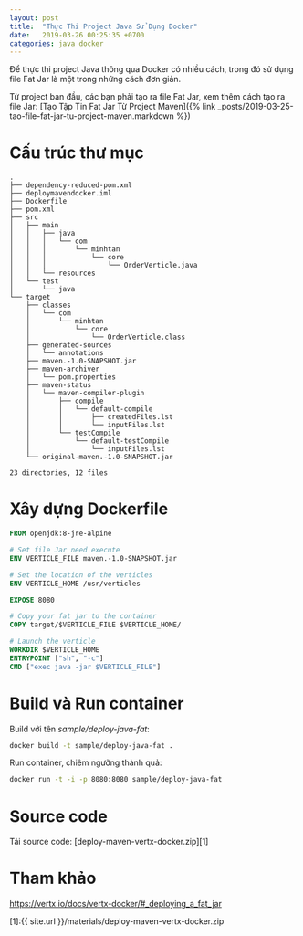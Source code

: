 ```yaml
---
layout: post
title:  "Thực Thi Project Java Sử Dụng Docker"
date:   2019-03-26 00:25:35 +0700
categories: java docker
---
```


Để thực thi project Java thông qua Docker có nhiều cách, trong đó sử dụng file Fat Jar là một trong những cách đơn giản.

Từ project ban đầu, các bạn phải tạo ra file Fat Jar, xem thêm cách tạo ra file Jar: [Tạo Tập Tin Fat Jar Từ Project Maven]({% link _posts/2019-03-25-tao-file-fat-jar-tu-project-maven.markdown %})

# Cấu trúc thư mục

```text
.
├── dependency-reduced-pom.xml
├── deploymavendocker.iml
├── Dockerfile
├── pom.xml
├── src
│   ├── main
│   │   ├── java
│   │   │   └── com
│   │   │       └── minhtan
│   │   │           └── core
│   │   │               └── OrderVerticle.java
│   │   └── resources
│   └── test
│       └── java
└── target
    ├── classes
    │   └── com
    │       └── minhtan
    │           └── core
    │               └── OrderVerticle.class
    ├── generated-sources
    │   └── annotations
    ├── maven.-1.0-SNAPSHOT.jar
    ├── maven-archiver
    │   └── pom.properties
    ├── maven-status
    │   └── maven-compiler-plugin
    │       ├── compile
    │       │   └── default-compile
    │       │       ├── createdFiles.lst
    │       │       └── inputFiles.lst
    │       └── testCompile
    │           └── default-testCompile
    │               └── inputFiles.lst
    └── original-maven.-1.0-SNAPSHOT.jar

23 directories, 12 files
```

# Xây dựng Dockerfile

```dockerfile
FROM openjdk:8-jre-alpine

# Set file Jar need execute
ENV VERTICLE_FILE maven.-1.0-SNAPSHOT.jar

# Set the location of the verticles
ENV VERTICLE_HOME /usr/verticles

EXPOSE 8080

# Copy your fat jar to the container
COPY target/$VERTICLE_FILE $VERTICLE_HOME/

# Launch the verticle
WORKDIR $VERTICLE_HOME
ENTRYPOINT ["sh", "-c"]
CMD ["exec java -jar $VERTICLE_FILE"]
```

# Build và Run container

Build với tên *sample/deploy-java-fat*:

```bash
docker build -t sample/deploy-java-fat .
```

Run container, chiêm ngưỡng thành quả:

```bash
docker run -t -i -p 8080:8080 sample/deploy-java-fat
```

# Source code

Tải source code: [deploy-maven-vertx-docker.zip][1]

# Tham khảo

https://vertx.io/docs/vertx-docker/#_deploying_a_fat_jar

[1]:{{ site.url }}/materials/deploy-maven-vertx-docker.zip